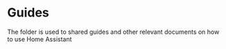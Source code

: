 # Guides
The folder is used to shared guides and other relevant documents on how to use Home Assistant
